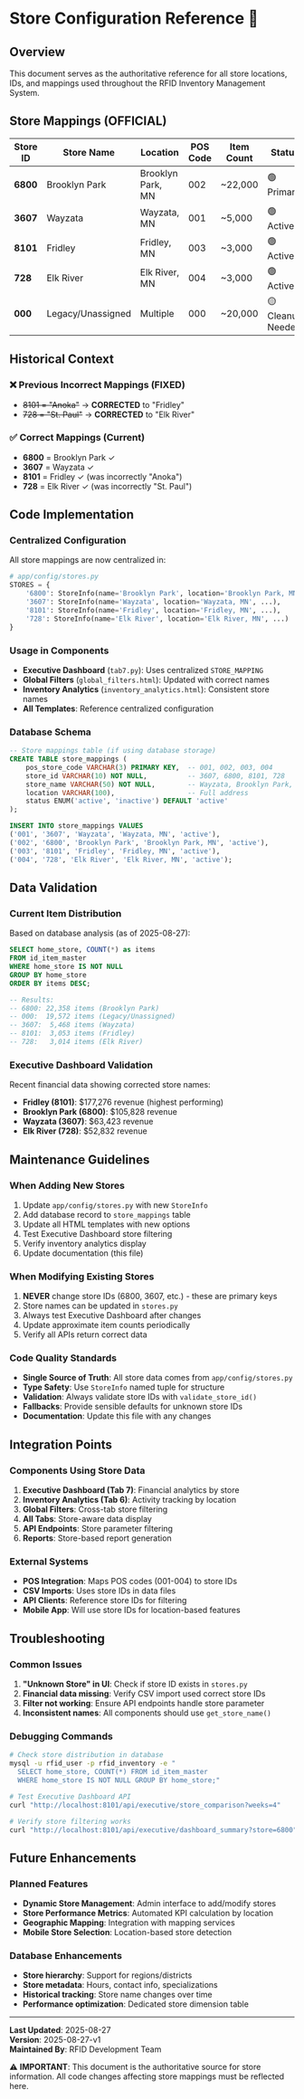 # Store Configuration Reference 🏪

## Overview
This document serves as the authoritative reference for all store locations, IDs, and mappings used throughout the RFID Inventory Management System.

## Store Mappings (OFFICIAL)

| Store ID | Store Name | Location | POS Code | Item Count | Status |
|----------|------------|----------|-----------|------------|--------|
| **6800** | Brooklyn Park | Brooklyn Park, MN | 002 | ~22,000 | 🟢 Primary |
| **3607** | Wayzata | Wayzata, MN | 001 | ~5,000 | 🟢 Active |
| **8101** | Fridley | Fridley, MN | 003 | ~3,000 | 🟢 Active |
| **728** | Elk River | Elk River, MN | 004 | ~3,000 | 🟢 Active |
| **000** | Legacy/Unassigned | Multiple | 000 | ~20,000 | 🟡 Cleanup Needed |

## Historical Context

### ❌ Previous Incorrect Mappings (FIXED)
- ~~8101 = "Anoka"~~ → **CORRECTED** to "Fridley"
- ~~728 = "St. Paul"~~ → **CORRECTED** to "Elk River"

### ✅ Correct Mappings (Current)
- **6800** = Brooklyn Park ✓
- **3607** = Wayzata ✓  
- **8101** = Fridley ✓ (was incorrectly "Anoka")
- **728** = Elk River ✓ (was incorrectly "St. Paul")

## Code Implementation

### Centralized Configuration
All store mappings are now centralized in:
```python
# app/config/stores.py
STORES = {
    '6800': StoreInfo(name='Brooklyn Park', location='Brooklyn Park, MN', ...),
    '3607': StoreInfo(name='Wayzata', location='Wayzata, MN', ...),
    '8101': StoreInfo(name='Fridley', location='Fridley, MN', ...),
    '728': StoreInfo(name='Elk River', location='Elk River, MN', ...)
}
```

### Usage in Components
- **Executive Dashboard** (`tab7.py`): Uses centralized `STORE_MAPPING`
- **Global Filters** (`global_filters.html`): Updated with correct names
- **Inventory Analytics** (`inventory_analytics.html`): Consistent store names
- **All Templates**: Reference centralized configuration

### Database Schema
```sql
-- Store mappings table (if using database storage)
CREATE TABLE store_mappings (
    pos_store_code VARCHAR(3) PRIMARY KEY,  -- 001, 002, 003, 004
    store_id VARCHAR(10) NOT NULL,          -- 3607, 6800, 8101, 728
    store_name VARCHAR(50) NOT NULL,        -- Wayzata, Brooklyn Park, etc.
    location VARCHAR(100),                  -- Full address
    status ENUM('active', 'inactive') DEFAULT 'active'
);

INSERT INTO store_mappings VALUES
('001', '3607', 'Wayzata', 'Wayzata, MN', 'active'),
('002', '6800', 'Brooklyn Park', 'Brooklyn Park, MN', 'active'),
('003', '8101', 'Fridley', 'Fridley, MN', 'active'),
('004', '728', 'Elk River', 'Elk River, MN', 'active');
```

## Data Validation

### Current Item Distribution
Based on database analysis (as of 2025-08-27):
```sql
SELECT home_store, COUNT(*) as items 
FROM id_item_master 
WHERE home_store IS NOT NULL 
GROUP BY home_store 
ORDER BY items DESC;

-- Results:
-- 6800: 22,358 items (Brooklyn Park)
-- 000:  19,572 items (Legacy/Unassigned) 
-- 3607:  5,468 items (Wayzata)
-- 8101:  3,053 items (Fridley)
-- 728:   3,014 items (Elk River)
```

### Executive Dashboard Validation
Recent financial data showing corrected store names:
- **Fridley (8101)**: $177,276 revenue (highest performing)
- **Brooklyn Park (6800)**: $105,828 revenue  
- **Wayzata (3607)**: $63,423 revenue
- **Elk River (728)**: $52,832 revenue

## Maintenance Guidelines

### When Adding New Stores
1. Update `app/config/stores.py` with new `StoreInfo`
2. Add database record to `store_mappings` table
3. Update all HTML templates with new options
4. Test Executive Dashboard store filtering
5. Verify inventory analytics display
6. Update documentation (this file)

### When Modifying Existing Stores
1. **NEVER** change store IDs (6800, 3607, etc.) - these are primary keys
2. Store names can be updated in `stores.py`
3. Always test Executive Dashboard after changes
4. Update approximate item counts periodically
5. Verify all APIs return correct data

### Code Quality Standards
- **Single Source of Truth**: All store data comes from `app/config/stores.py`
- **Type Safety**: Use `StoreInfo` named tuple for structure
- **Validation**: Always validate store IDs with `validate_store_id()`
- **Fallbacks**: Provide sensible defaults for unknown store IDs
- **Documentation**: Update this file with any changes

## Integration Points

### Components Using Store Data
1. **Executive Dashboard (Tab 7)**: Financial analytics by store
2. **Inventory Analytics (Tab 6)**: Activity tracking by location
3. **Global Filters**: Cross-tab store filtering  
4. **All Tabs**: Store-aware data display
5. **API Endpoints**: Store parameter filtering
6. **Reports**: Store-based report generation

### External Systems
- **POS Integration**: Maps POS codes (001-004) to store IDs
- **CSV Imports**: Uses store IDs in data files
- **API Clients**: Reference store IDs for filtering
- **Mobile App**: Will use store IDs for location-based features

## Troubleshooting

### Common Issues
1. **"Unknown Store" in UI**: Check if store ID exists in `stores.py`
2. **Financial data missing**: Verify CSV import used correct store IDs
3. **Filter not working**: Ensure API endpoints handle store parameter
4. **Inconsistent names**: All components should use `get_store_name()`

### Debugging Commands
```bash
# Check store distribution in database
mysql -u rfid_user -p rfid_inventory -e "
  SELECT home_store, COUNT(*) FROM id_item_master 
  WHERE home_store IS NOT NULL GROUP BY home_store;"

# Test Executive Dashboard API  
curl "http://localhost:8101/api/executive/store_comparison?weeks=4"

# Verify store filtering works
curl "http://localhost:8101/api/executive/dashboard_summary?store=6800"
```

## Future Enhancements

### Planned Features
- **Dynamic Store Management**: Admin interface to add/modify stores
- **Store Performance Metrics**: Automated KPI calculation by location
- **Geographic Mapping**: Integration with mapping services
- **Mobile Store Selection**: Location-based store detection

### Database Enhancements
- **Store hierarchy**: Support for regions/districts
- **Store metadata**: Hours, contact info, specializations
- **Historical tracking**: Store name changes over time
- **Performance optimization**: Dedicated store dimension table

---

**Last Updated**: 2025-08-27  
**Version**: 2025-08-27-v1  
**Maintained By**: RFID Development Team

⚠️ **IMPORTANT**: This document is the authoritative source for store information. All code changes affecting store mappings must be reflected here.